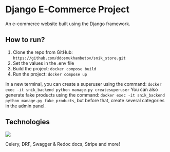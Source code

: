 # Django E-Commerce Project

An e-commerce website built using the Django framework.

## How to run?
1. Clone the repo from GitHub: `https://github.com/ddosmukhambetov/snik_store.git`
2. Set the values in the .env file
3. Build the project: `docker compose build`
4. Run the project: `docker compose up`

In a new terminal, you can create a superuser using the command: `docker exec -it snik_backend python manage.py createsuperuser`
You can also generate fake products using the command: `docker exec -it snik_backend python manage.py fake_products`, but before that, create several categories in the admin panel.

## Technologies
<a href="https://skillicons.dev">
  <img src="https://skillicons.dev/icons?i=python,django,docker,postgres,nginx,html,css,js,bootstrap,git,redis"/>
</a>

Celery, DRF, Swagger & Redoc docs, Stripe and more!
